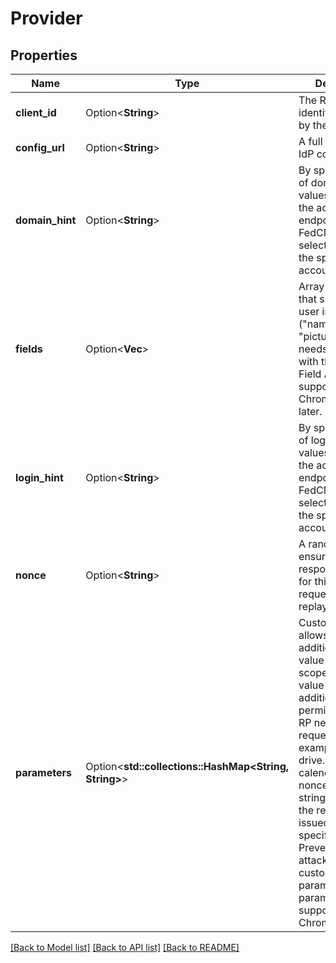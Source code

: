 # Provider

## Properties

Name | Type | Description | Notes
------------ | ------------- | ------------- | -------------
**client_id** | Option<**String**> | The RP's client identifier, issued by the IdP. | [optional]
**config_url** | Option<**String**> | A full path of the IdP config file. | [optional]
**domain_hint** | Option<**String**> | By specifying one of domain_hints values provided by the accounts endpoints, the FedCM dialog selectively shows the specified account. | [optional]
**fields** | Option<**Vec<String>**> | Array of strings that specifies the user information (\"name\", \" email\", \"picture\") that RP needs IdP to share with them.  Note: Field API is supported by Chrome 132 and later. | [optional]
**login_hint** | Option<**String**> | By specifying one of login_hints values provided by the accounts endpoints, the FedCM dialog selectively shows the specified account. | [optional]
**nonce** | Option<**String**> | A random string to ensure the response is issued for this specific request. Prevents replay attacks. | [optional]
**parameters** | Option<**std::collections::HashMap<String, String>**> | Custom object that allows to specify additional key-value parameters: scope: A string value containing additional permissions that RP needs to request, for example \" drive.readonly calendar.readonly\" nonce: A random string to ensure the response is issued for this specific request. Prevents replay attacks.  Other custom key-value parameters.  Note: parameters is supported from Chrome 132. | [optional]

[[Back to Model list]](../README.md#documentation-for-models) [[Back to API list]](../README.md#documentation-for-api-endpoints) [[Back to README]](../README.md)


